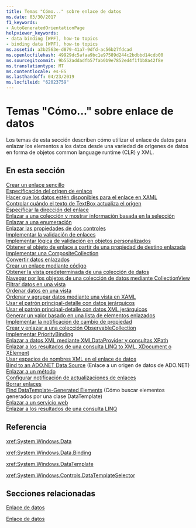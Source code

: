 ```yaml
---
title: Temas "Cómo..." sobre enlace de datos
ms.date: 03/30/2017
f1_keywords:
- AutoGeneratedOrientationPage
helpviewer_keywords:
- data binding [WPF], how-to topics
- binding data [WPF], how-to topics
ms.assetid: a3b2563e-d879-41a7-9dfd-ac56b27fdcad
ms.openlocfilehash: 49929dc5afaa9bc1e97589d244c2bdbbd14cdb00
ms.sourcegitcommit: 9b552addadfb57fab0b9e7852ed4f1f1b8a42f8e
ms.translationtype: MT
ms.contentlocale: es-ES
ms.lasthandoff: 04/23/2019
ms.locfileid: "62023759"
---
```

# <a name="data-binding-how-to-topics"></a>Temas "Cómo..." sobre enlace de datos
Los temas de esta sección describen cómo utilizar el enlace de datos para enlazar los elementos a los datos desde una variedad de orígenes de datos en forma de objetos common language runtime (CLR) y XML.  
  
## <a name="in-this-section"></a>En esta sección  
 [Crear un enlace sencillo](how-to-create-a-simple-binding.md)  
 [Especificación del origen de enlace](how-to-specify-the-binding-source.md)  
 [Hacer que los datos estén disponibles para el enlace en XAML](how-to-make-data-available-for-binding-in-xaml.md)  
 [Controlar cuándo el texto de TextBox actualiza el origen](how-to-control-when-the-textbox-text-updates-the-source.md)  
 [Especificar la dirección del enlace](how-to-specify-the-direction-of-the-binding.md)  
 [Enlazar a una colección y mostrar información basada en la selección](how-to-bind-to-a-collection-and-display-information-based-on-selection.md)  
 [Enlazar a una enumeración](how-to-bind-to-an-enumeration.md)  
 [Enlazar las propiedades de dos controles](how-to-bind-the-properties-of-two-controls.md)  
 [Implementar la validación de enlaces](how-to-implement-binding-validation.md)  
 [Implementar lógica de validación en objetos personalizados](how-to-implement-validation-logic-on-custom-objects.md)  
 [Obtener el objeto de enlace a partir de una propiedad de destino enlazada](how-to-get-the-binding-object-from-a-bound-target-property.md)  
 [Implementar una CompositeCollection](how-to-implement-a-compositecollection.md)  
 [Convertir datos enlazados](how-to-convert-bound-data.md)  
 [Crear un enlace mediante código](how-to-create-a-binding-in-code.md)  
 [Obtener la vista predeterminada de una colección de datos](how-to-get-the-default-view-of-a-data-collection.md)  
 [Navegar por los objetos de una colección de datos mediante CollectionView](how-to-navigate-through-the-objects-in-a-data-collectionview.md)  
 [Filtrar datos en una vista](how-to-filter-data-in-a-view.md)  
 [Ordenar datos en una vista](how-to-sort-data-in-a-view.md)  
 [Ordenar y agrupar datos mediante una vista en XAML](how-to-sort-and-group-data-using-a-view-in-xaml.md)  
 [Usar el patrón principal-detalle con datos jerárquicos](how-to-use-the-master-detail-pattern-with-hierarchical-data.md)  
 [Usar el patrón principal-detalle con datos XML jerárquicos](how-to-use-the-master-detail-pattern-with-hierarchical-xml-data.md)  
 [Generar un valor basado en una lista de elementos enlazados](how-to-produce-a-value-based-on-a-list-of-bound-items.md)  
 [Implementar la notificación de cambio de propiedad](how-to-implement-property-change-notification.md)  
 [Crear y enlazar a una colección ObservableCollection](how-to-create-and-bind-to-an-observablecollection.md)  
 [Implementar PriorityBinding](how-to-implement-prioritybinding.md)  
 [Enlazar a datos XML mediante XMLDataProvider y consultas XPath](how-to-bind-to-xml-data-using-an-xmldataprovider-and-xpath-queries.md)  
 [Enlazar a los resultados de una consulta LINQ to XML, XDocument o XElement](how-to-bind-to-xdocument-xelement-or-linq-for-xml-query-results.md)  
 [Usar espacios de nombres XML en el enlace de datos](how-to-use-xml-namespaces-in-data-binding.md)  
 [Bind to an ADO.NET Data Source](how-to-bind-to-an-ado-net-data-source.md) (Enlace a un origen de datos de ADO.NET)  
 [Enlazar a un método](how-to-bind-to-a-method.md)  
 [Configurar notificación de actualizaciones de enlaces](how-to-set-up-notification-of-binding-updates.md)  
 [Borrar enlaces](how-to-clear-bindings.md)  
 [Find DataTemplate-Generated Elements](how-to-find-datatemplate-generated-elements.md) (Cómo buscar elementos generados por una clase DataTemplate)  
 [Enlazar a un servicio web](how-to-bind-to-a-web-service.md)  
 [Enlazar a los resultados de una consulta LINQ](how-to-bind-to-the-results-of-a-linq-query.md)  
  
## <a name="reference"></a>Referencia  
 <xref:System.Windows.Data>  
  
 <xref:System.Windows.Data.Binding>  
  
 <xref:System.Windows.DataTemplate>  
  
 <xref:System.Windows.Controls.DataTemplateSelector>  
  
## <a name="related-sections"></a>Secciones relacionadas  
 [Enlace de datos](data-binding-wpf.md)  
  
 [Enlace de datos](../advanced/optimizing-performance-data-binding.md)
